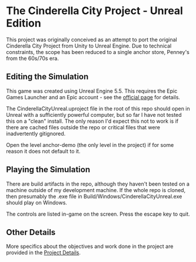 # The Cinderella City Project - Unreal Edition

This project was originally conceived as an attempt to port the original Cinderella City Project from Unity to Unreal Engine. Due to technical constraints, the scope has been reduced to a single anchor store, Penney's from the 60s/70s era. 

## Editing the Simulation

This game was created using Unreal Engine 5.5. This requires the Epic Games Launcher and an Epic account - see the [official page](https://www.unrealengine.com/en-US/download) for details.

The CinderellaCityUnreal.uproject file in the root of this repo should open in Unreal with a sufficiently powerful computer, but so far I have not tested this on a "clean" install. The only reason I'd expect this not to work is if there are cached files outside the repo or critical files that were inadvertently gitignored.

Open the level anchor-demo (the only level in the project) if for some reason it does not default to it.

## Playing the Simulation

There are build artifacts in the repo, although they haven't been tested on a machine outside of my development machine. If the whole repo is cloned, then presumably the .exe file in Build/Windows/CinderellaCityUnreal.exe should play on Windows.

The controls are listed in-game on the screen. Press the escape key to quit.

## Other Details

More specifics about the objectives and work done in the project are provided in the [Project Details](./project-details.md).